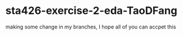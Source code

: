 # sta426-exercise-2-eda-TaoDFang
making some change in my branches,
I hope all of you can accpet this
